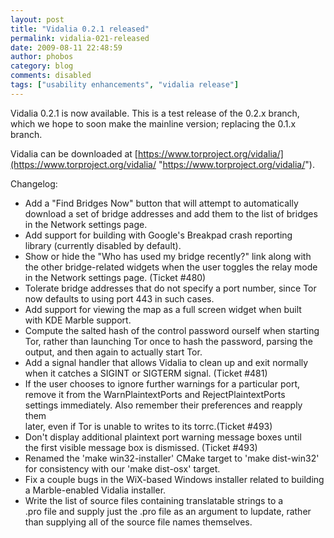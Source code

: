 ```yaml
---
layout: post
title: "Vidalia 0.2.1 released"
permalink: vidalia-021-released
date: 2009-08-11 22:48:59
author: phobos
category: blog
comments: disabled
tags: ["usability enhancements", "vidalia release"]
---
```


Vidalia 0.2.1 is now available. This is a test release of the 0.2.x branch, which we hope to soon make the mainline version; replacing the 0.1.x branch.

Vidalia can be downloaded at [https://www.torproject.org/vidalia/](https://www.torproject.org/vidalia/ "https://www.torproject.org/vidalia/").

Changelog:

<!-- more -->

-   Add a "Find Bridges Now" button that will attempt to automatically  
     download a set of bridge addresses and add them to the list of bridges  
     in the Network settings page.
-   Add support for building with Google's Breakpad crash reporting  
     library (currently disabled by default).
-   Show or hide the "Who has used my bridge recently?" link along with  
     the other bridge-related widgets when the user toggles the relay mode  
     in the Network settings page. (Ticket \#480)
-   Tolerate bridge addresses that do not specify a port number, since Tor  
     now defaults to using port 443 in such cases.
-   Add support for viewing the map as a full screen widget when built  
     with KDE Marble support.
-   Compute the salted hash of the control password ourself when starting  
     Tor, rather than launching Tor once to hash the password, parsing the  
     output, and then again to actually start Tor.
-   Add a signal handler that allows Vidalia to clean up and exit normally  
     when it catches a SIGINT or SIGTERM signal. (Ticket \#481)
-   If the user chooses to ignore further warnings for a particular port,  
     remove it from the WarnPlaintextPorts and RejectPlaintextPorts  
     settings immediately. Also remember their preferences and reapply them  
     later, even if Tor is unable to writes to its torrc.(Ticket \#493)
-   Don't display additional plaintext port warning message boxes until  
     the first visible message box is dismissed. (Ticket \#493)
-   Renamed the 'make win32-installer' CMake target to 'make dist-win32'  
     for consistency with our 'make dist-osx' target.
-   Fix a couple bugs in the WiX-based Windows installer related to building  
     a Marble-enabled Vidalia installer.
-   Write the list of source files containing translatable strings to a  
     .pro file and supply just the .pro file as an argument to lupdate, rather  
     than supplying all of the source file names themselves.

